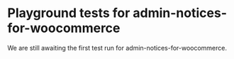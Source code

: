 # Playground tests for admin-notices-for-woocommerce
We are still awaiting the first test run for admin-notices-for-woocommerce.
